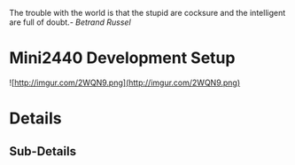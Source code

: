 

The trouble with the world is that the stupid are cocksure and the intelligent are full of doubt._- Betrand Russel_

# Mini2440 Development Setup #

![http://imgur.com/2WQN9.png](http://imgur.com/2WQN9.png)

# Details #

## Sub-Details ##